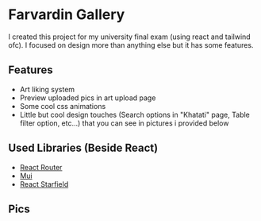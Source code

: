 # Farvardin Gallery

I created this project for my university final exam (using react and tailwind ofc). I focused on design more than anything else but it has some features.

## Features

* Art liking system
* Preview uploaded pics in art upload page
* Some cool css animations
* Little but cool design touches (Search options in "Khatati" page, Table filter option, etc...) that you can see in pictures i provided below

## Used Libraries (Beside React)
* [React Router](https://reactrouter.com)
* [Mui](https://mui.com/)
* [React Starfield](https://www.npmjs.com/package/react-starfield)

## Pics
